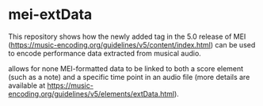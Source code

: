 # mei-extData

This repository shows how the newly added <extData> tag in the 5.0 release of MEI (https://music-encoding.org/guidelines/v5/content/index.html) can be used to encode performance data extracted from musical audio. 

<extData> allows for none MEI-formatted data to be linked to both a score element (such as a note) and a specific time point in an audio file (more details are available at https://music-encoding.org/guidelines/v5/elements/extData.html).
